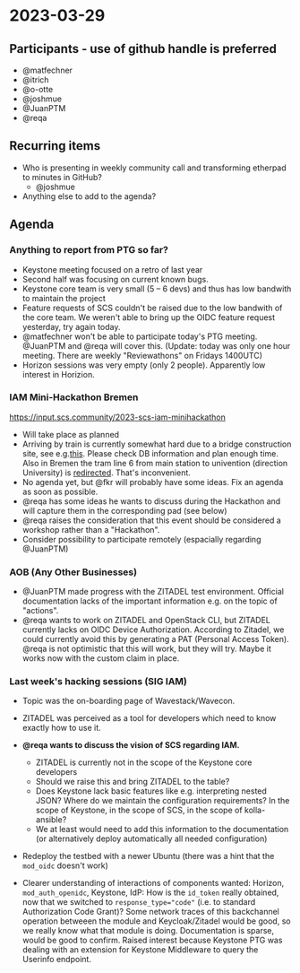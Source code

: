 # 2023-03-29
## Participants - use of github handle is preferred
* @matfechner
* @itrich
* @o-otte
* @joshmue
* @JuanPTM
* @reqa


## Recurring items
* Who is presenting in weekly community call and transforming etherpad to minutes in GitHub?
    * @joshmue
* Anything else to add to the agenda?

## Agenda

### Anything to report from PTG so far?

* Keystone meeting focused on a retro of last year
* Second half was focusing on current known bugs.
* Keystone core team is very small (5 – 6 devs) and thus has low bandwith to maintain the project
* Feature requests of SCS couldn't be raised due to the low bandwith of the core team. We weren't able to bring up the OIDC feature request yesterday, try again today.
* @matfechner won't be able to participate today's PTG meeting. @JuanPTM and @reqa will cover this. (Update: today was only one hour meeting. There are weekly "Reviewathons" on Fridays 1400UTC)
* Horizon sessions was very empty (only 2 people). Apparently low interest in Horizion.

### IAM Mini-Hackathon Bremen

https://input.scs.community/2023-scs-iam-minihackathon

* Will take place as planned
* Arriving by train is currently somewhat hard due to a bridge construction site, see e.g.[this](https://www.ndr.de/nachrichten/niedersachsen/oldenburg_ostfriesland/Bahn-Zugausfaelle-in-Bremen-und-Oldenburg-wegen-Bauarbeiten,bahnverkehr242.html). Please check DB information and plan enough time. Also in Bremen the tram line 6 from main station to univention (direction University) is [redirected](https://www.bsag.de/aktuelles/aktuelle-meldungen/news/wann-faehrt-die-linie-6-wieder-zur-uni.html?tx_news_pi1%5Bcontroller%5D=News&tx_news_pi1%5Baction%5D=detail&cHash=555d43fac1100d5c977e4cd4ffeb7095). That's inconvenient.
* No agenda yet, but @fkr will probably have some ideas. Fix an agenda as soon as possible.
* @reqa has some ideas he wants to discuss during the Hackathon and will capture them in the corresponding pad (see below)
* @reqa raises the consideration that this event should be considered a workshop rather than a "Hackathon".
* Consider possibility to participate remotely (espacially regarding @JuanPTM)

### AOB (Any Other Businesses)

* @JuanPTM made progress with the ZITADEL test environment. Official documentation lacks of the important information e.g. on the topic of "actions".
* @reqa wants to work on ZITADEL and OpenStack CLI, but ZITADEL currently lacks on OIDC Device Authorization. According to Zitadel, we could currently avoid this by generating a PAT (Personal Access Token). @reqa is not optimistic that this will work, but they will try. Maybe it works now with the custom claim in place.

### Last week's hacking sessions (SIG IAM)

* Topic was the on-boarding page of Wavestack/Wavecon.
* ZITADEL was perceived as a tool for developers which need to know exactly how to use it.
* **@reqa wants to discuss the vision of SCS regarding IAM.**
    * ZITADEL is currently not in the scope of the Keystone core developers
    * Should we raise this and bring ZITADEL to the table?
    * Does Keystone lack basic features like e.g. interpreting nested JSON? Where do we maintain the configuration requirements? In the scope of Keystone, in the scope of SCS, in the scope of kolla-ansible?
    * We at least would need to add this information to the documentation (or alternatively deploy automatically all needed configuration)
* Redeploy the testbed with a newer Ubuntu (there was a hint that the `mod_oidc` doesn't work)

* Clearer understanding of interactions of components wanted: Horizon, `mod_auth_openidc`, Keystone, IdP: How is the `id_token` really obtained, now that we switched to `response_type="code"` (i.e. to standard Authorization Code Grant)? Some network traces of this backchannel operation betweeen the module and Keycloak/Zitadel would be good, so we really know what that module is doing. Documentation is sparse, would be good to confirm. Raised interest because Keystone PTG was dealing with an extension for Keystone Middleware to query the Userinfo endpoint.
